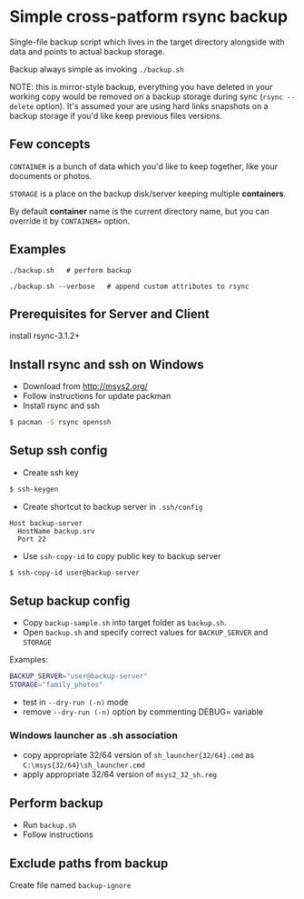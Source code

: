 
Simple cross-patform rsync backup
=================================

Single-file backup script which lives in the target directory alongside with data and points to actual backup storage.

Backup always simple as invoking `./backup.sh`

NOTE: this is mirror-style backup, everything you have deleted in your working copy would be removed on a backup storage during sync (`rsync --delete` option). It's assumed your are using hard links snapshots on a backup storage if you'd like keep previous files versions.

## Few concepts

`CONTAINER` is a bunch of data which you'd like to keep together, like your documents or photos.

`STORAGE` is a place on the backup disk/server keeping multiple **containers**.

By default **container** name is the current directory name, but you can override it by `CONTAINER=` option.

## Examples

```
./backup.sh   # perform backup
```

```
./backup.sh --verbose   # append custom attributes to rsync
```

## Prerequisites for Server and Client

install rsync-3.1.2+

## Install rsync and ssh on Windows

 * Download from http://msys2.org/
 * Follow instructions for update packman
 * Install rsync and ssh 

```bash
$ pacman -S rsync openssh
```

## Setup ssh config

 * Create ssh key 

```bash
$ ssh-keygen
```

 * Create shortcut to backup server in `.ssh/config`

```ssh-config
Host backup-server
  HostName backup.srv
  Port 22
```

 * Use `ssh-copy-id` to copy public key to backup server

```bash
$ ssh-copy-id user@backup-server
```

## Setup backup config

 * Copy `backup-sample.sh` into target folder as `backup.sh`.
 * Open `backup.sh` and specify correct values for `BACKUP_SERVER` and `STORAGE`

Examples:

```bash
BACKUP_SERVER="user@backup-server"
STORAGE="family_photos"
```

 * test in `--dry-run (-n)` mode
 * remove `--dry-run (-n)` option by commenting DEBUG= variable

### Windows launcher as .sh association

 * copy appropriate 32/64 version of `sh_launcher{32/64}.cmd` as `C:\msys{32/64}\sh_launcher.cmd`
 * apply appropriate 32/64 version of `msys2_32_sh.reg`

## Perform backup

 * Run `backup.sh`
 * Follow instructions

## Exclude paths from backup

Create file named `backup-ignore`

